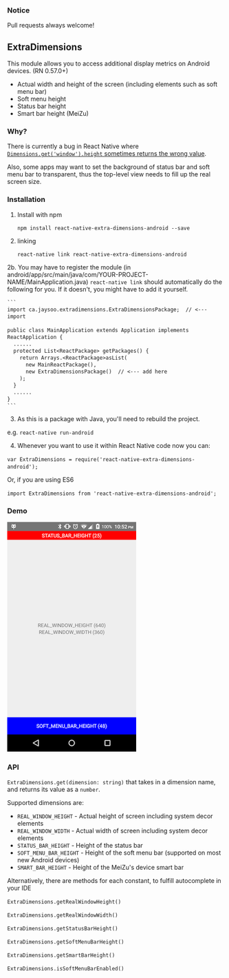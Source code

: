 ### Notice

Pull requests always welcome!

## ExtraDimensions

This module allows you to access additional display metrics on Android devices. (RN 0.57.0+)

- Actual width and height of the screen (including elements such as soft menu bar)
- Soft menu height
- Status bar height
- Smart bar height (MeiZu)

### Why?

There is currently a bug in React Native where [`Dimensions.get('window').height` sometimes returns
the wrong value](https://github.com/facebook/react-native/issues/4934).

Also, some apps may want to set the background of status bar and soft menu bar to transparent, thus the top-level
view needs to fill up the real screen size.

### Installation

1. Install with npm
   ```
   npm install react-native-extra-dimensions-android --save
   ```
2. linking

   ```
   react-native link react-native-extra-dimensions-android
   ```

2b. You may have to register the module (in android/app/src/main/java/com/YOUR-PROJECT-NAME/MainApplication.java)
`react-native link` should automatically do the following for you. If it doesn't, you might have to add it yourself.

    ```
    import ca.jaysoo.extradimensions.ExtraDimensionsPackage;  // <--- import

    public class MainApplication extends Application implements ReactApplication {
      ......
      protected List<ReactPackage> getPackages() {
        return Arrays.<ReactPackage>asList(
          new MainReactPackage(),
          new ExtraDimensionsPackage()  // <--- add here
        );
      }
      ......
    }
    ```

3. As this is a package with Java, you'll need to rebuild the project.

e.g. `react-native run-android`

4. Whenever you want to use it within React Native code now you can:

`var ExtraDimensions = require('react-native-extra-dimensions-android');`

Or, if you are using ES6

`import ExtraDimensions from 'react-native-extra-dimensions-android';`

### Demo

![](./screenshot.png)

### API

`ExtraDimensions.get(dimension: string)` that takes in a dimension name, and returns its value as a `number`.

Supported dimensions are:

- `REAL_WINDOW_HEIGHT` - Actual height of screen including system decor elements
- `REAL_WINDOW_WIDTH` - Actual width of screen including system decor elements
- `STATUS_BAR_HEIGHT` - Height of the status bar
- `SOFT_MENU_BAR_HEIGHT` - Height of the soft menu bar (supported on most new Android devices)
- `SMART_BAR_HEIGHT` - Height of the MeiZu's device smart bar

Alternatively, there are methods for each constant, to fulfill autocomplete in your IDE

`ExtraDimensions.getRealWindowHeight()`

`ExtraDimensions.getRealWindowWidth()`

`ExtraDimensions.getStatusBarHeight()`

`ExtraDimensions.getSoftMenuBarHeight()`

`ExtraDimensions.getSmartBarHeight()`

`ExtraDimensions.isSoftMenuBarEnabled()`
